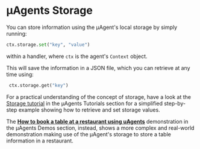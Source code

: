 # μAgents Storage 

You can store information using the μAgent's local storage by simply running:

```py
ctx.storage.set("key", "value")
```

within a handler, where `ctx` is the agent's `Context` object.

This will save the information in a JSON file, which you can retrieve at any time using:

```python
 ctx.storage.get("key")
```

For a practical understanding of the concept of storage, have a look at the [Storage tutorial](storage.md) in the μAgents Tutorials section for a simplified step-by-step example showing how to retrieve and set storage values.

The **[How to book a table at a restaurant using uAgents]()** demonstration in the μAgents Demos section, instead, shows a more complex and real-world demonstration making use of the μAgent's storage to store a table information in a restaurant. 
